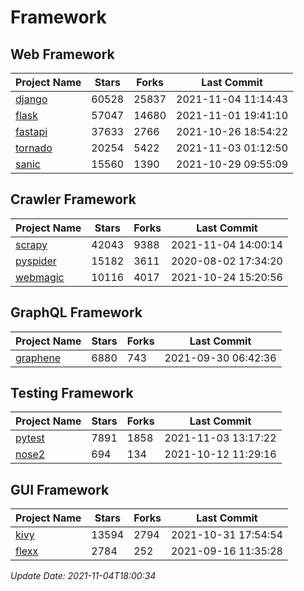 # Framework

## Web Framework
| Project Name | Stars | Forks | Last Commit |
| ------------ | ----- | ----- | ----------- |
| [django](https://github.com/django/django) | 60528 | 25837 | 2021-11-04 11:14:43 |
| [flask](https://github.com/pallets/flask) | 57047 | 14680 | 2021-11-01 19:41:10 |
| [fastapi](https://github.com/tiangolo/fastapi) | 37633 | 2766 | 2021-10-26 18:54:22 |
| [tornado](https://github.com/tornadoweb/tornado) | 20254 | 5422 | 2021-11-03 01:12:50 |
| [sanic](https://github.com/sanic-org/sanic) | 15560 | 1390 | 2021-10-29 09:55:09 |

## Crawler Framework
| Project Name | Stars | Forks | Last Commit |
| ------------ | ----- | ----- | ----------- |
| [scrapy](https://github.com/scrapy/scrapy) | 42043 | 9388 | 2021-11-04 14:00:14 |
| [pyspider](https://github.com/binux/pyspider) | 15182 | 3611 | 2020-08-02 17:34:20 |
| [webmagic](https://github.com/code4craft/webmagic) | 10116 | 4017 | 2021-10-24 15:20:56 |

## GraphQL Framework
| Project Name | Stars | Forks | Last Commit |
| ------------ | ----- | ----- | ----------- |
| [graphene](https://github.com/graphql-python/graphene) | 6880 | 743 | 2021-09-30 06:42:36 |

## Testing Framework
| Project Name | Stars | Forks | Last Commit |
| ------------ | ----- | ----- | ----------- |
| [pytest](https://github.com/pytest-dev/pytest) | 7891 | 1858 | 2021-11-03 13:17:22 |
| [nose2](https://github.com/nose-devs/nose2) | 694 | 134 | 2021-10-12 11:29:16 |

## GUI Framework
| Project Name | Stars | Forks | Last Commit |
| ------------ | ----- | ----- | ----------- |
| [kivy](https://github.com/kivy/kivy) | 13594 | 2794 | 2021-10-31 17:54:54 |
| [flexx](https://github.com/flexxui/flexx) | 2784 | 252 | 2021-09-16 11:35:28 |

*Update Date: 2021-11-04T18:00:34*